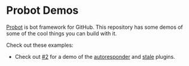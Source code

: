 # Probot Demos

[Probot](https://github.com/probot/probot) is bot framework for GitHub. This repository has some demos of some of the cool things you can build with it.

Check out these examples:

- Check out [#2](https://github.com/probot/demo/issues/2) for a demo of the [autoresponder](https://github.com/probot/autoresponder) and [stale](https://github.com/probot/stale) plugins.
